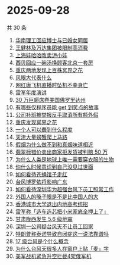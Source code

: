 # 2025-09-28

共 30 条

<!-- BEGIN -->
<!-- 最后更新时间 Sun Sep 28 2025 19:15:02 GMT+0800 (China Standard Time) -->

1. [华南理工回应博士与已婚女同居](https://www.zhihu.com/search?q=%E5%8D%8E%E5%8D%97%E7%90%86%E5%B7%A5%E5%9B%9E%E5%BA%94%E5%8D%9A%E5%A3%AB%E4%B8%8E%E5%B7%B2%E5%A9%9A%E5%A5%B3%E5%90%8C%E5%B1%85)
1. [王健林及万达集团被限制高消费](https://www.zhihu.com/search?q=%E7%8E%8B%E5%81%A5%E6%9E%97%E5%8F%8A%E4%B8%87%E8%BE%BE%E9%9B%86%E5%9B%A2%E8%A2%AB%E9%99%90%E5%88%B6%E9%AB%98%E6%B6%88%E8%B4%B9)
1. [上海娃哈哈改卖沪小娃](https://www.zhihu.com/search?q=%E4%B8%8A%E6%B5%B7%E5%A8%83%E5%93%88%E5%93%88%E6%94%B9%E5%8D%96%E6%B2%AA%E5%B0%8F%E5%A8%83)
1. [西贝回应一碗汤换顾客北京一套房](https://www.zhihu.com/search?q=%E8%A5%BF%E8%B4%9D%E5%9B%9E%E5%BA%94%E4%B8%80%E7%A2%97%E6%B1%A4%E6%8D%A2%E9%A1%BE%E5%AE%A2%E5%8C%97%E4%BA%AC%E4%B8%80%E5%A5%97%E6%88%BF)
1. [重庆两地发现上百株冥界之花](https://www.zhihu.com/search?q=%E9%87%8D%E5%BA%86%E4%B8%A4%E5%9C%B0%E5%8F%91%E7%8E%B0%E4%B8%8A%E7%99%BE%E6%A0%AA%E5%86%A5%E7%95%8C%E4%B9%8B%E8%8A%B1)
1. [风眼大代表什么](https://www.zhihu.com/search?q=%E9%A3%8E%E7%9C%BC%E5%A4%A7%E4%BB%A3%E8%A1%A8%E4%BB%80%E4%B9%88)
1. [网红唐飞机直播时坠机不幸身亡](https://www.zhihu.com/search?q=%E7%BD%91%E7%BA%A2%E5%94%90%E9%A3%9E%E6%9C%BA%E7%9B%B4%E6%92%AD%E6%97%B6%E5%9D%A0%E6%9C%BA%E4%B8%8D%E5%B9%B8%E8%BA%AB%E4%BA%A1)
1. [雷军年度演讲](https://www.zhihu.com/search?q=%E9%9B%B7%E5%86%9B%E5%B9%B4%E5%BA%A6%E6%BC%94%E8%AE%B2)
1. [30 万巨蟒席卷美国佛罗里达州](https://www.zhihu.com/search?q=30%20%E4%B8%87%E5%B7%A8%E8%9F%92%E5%B8%AD%E5%8D%B7%E7%BE%8E%E5%9B%BD%E4%BD%9B%E7%BD%97%E9%87%8C%E8%BE%BE%E5%B7%9E)
1. [有哪些仅程序员能 get 到笑点的故事](https://www.zhihu.com/search?q=%E6%9C%89%E5%93%AA%E4%BA%9B%E4%BB%85%E7%A8%8B%E5%BA%8F%E5%91%98%E8%83%BD%20get%20%E5%88%B0%E7%AC%91%E7%82%B9%E7%9A%84%E6%95%85%E4%BA%8B)
1. [公司补班被举报反手取消所有额外假](https://www.zhihu.com/search?q=%E5%85%AC%E5%8F%B8%E8%A1%A5%E7%8F%AD%E8%A2%AB%E4%B8%BE%E6%8A%A5%E5%8F%8D%E6%89%8B%E5%8F%96%E6%B6%88%E6%89%80%E6%9C%89%E9%A2%9D%E5%A4%96%E5%81%87)
1. [重庆发现冥界之花](https://www.zhihu.com/search?q=%E9%87%8D%E5%BA%86%E5%8F%91%E7%8E%B0%E5%86%A5%E7%95%8C%E4%B9%8B%E8%8A%B1)
1. [一个人可以蠢到什么程度](https://www.zhihu.com/search?q=%E4%B8%80%E4%B8%AA%E4%BA%BA%E5%8F%AF%E4%BB%A5%E8%A0%A2%E5%88%B0%E4%BB%80%E4%B9%88%E7%A8%8B%E5%BA%A6)
1. [天津大量螃蟹爬上马路](https://www.zhihu.com/search?q=%E5%A4%A9%E6%B4%A5%E5%A4%A7%E9%87%8F%E8%9E%83%E8%9F%B9%E7%88%AC%E4%B8%8A%E9%A9%AC%E8%B7%AF)
1. [假烟为什么做不到和真烟味道相近](https://www.zhihu.com/search?q=%E5%81%87%E7%83%9F%E4%B8%BA%E4%BB%80%E4%B9%88%E5%81%9A%E4%B8%8D%E5%88%B0%E5%92%8C%E7%9C%9F%E7%83%9F%E5%91%B3%E9%81%93%E7%9B%B8%E8%BF%91)
1. [翡翠标错价卖出商家拒发货被判赔 50 万](https://www.zhihu.com/search?q=%E7%BF%A1%E7%BF%A0%E6%A0%87%E9%94%99%E4%BB%B7%E5%8D%96%E5%87%BA%E5%95%86%E5%AE%B6%E6%8B%92%E5%8F%91%E8%B4%A7%E8%A2%AB%E5%88%A4%E8%B5%94%2050%20%E4%B8%87)
1. [为什么人类是地球上唯一需要穿衣服的生物](https://www.zhihu.com/search?q=%E4%B8%BA%E4%BB%80%E4%B9%88%E4%BA%BA%E7%B1%BB%E6%98%AF%E5%9C%B0%E7%90%83%E4%B8%8A%E5%94%AF%E4%B8%80%E9%9C%80%E8%A6%81%E7%A9%BF%E8%A1%A3%E6%9C%8D%E7%9A%84%E7%94%9F%E7%89%A9)
1. [你什么时候意识到自己没见过世面](https://www.zhihu.com/search?q=%E4%BD%A0%E4%BB%80%E4%B9%88%E6%97%B6%E5%80%99%E6%84%8F%E8%AF%86%E5%88%B0%E8%87%AA%E5%B7%B1%E6%B2%A1%E8%A7%81%E8%BF%87%E4%B8%96%E9%9D%A2)
1. [如何看待苍蝇馆子走红](https://www.zhihu.com/search?q=%E5%A6%82%E4%BD%95%E7%9C%8B%E5%BE%85%E8%8B%8D%E8%9D%87%E9%A6%86%E5%AD%90%E8%B5%B0%E7%BA%A2)
1. [台风博罗依将影响广东](https://www.zhihu.com/search?q=%E5%8F%B0%E9%A3%8E%E5%8D%9A%E7%BD%97%E4%BE%9D%E5%B0%86%E5%BD%B1%E5%93%8D%E5%B9%BF%E4%B8%9C)
1. [如何看待深圳华为超强台风下员工照常工作](https://www.zhihu.com/search?q=%E5%A6%82%E4%BD%95%E7%9C%8B%E5%BE%85%E6%B7%B1%E5%9C%B3%E5%8D%8E%E4%B8%BA%E8%B6%85%E5%BC%BA%E5%8F%B0%E9%A3%8E%E4%B8%8B%E5%91%98%E5%B7%A5%E7%85%A7%E5%B8%B8%E5%B7%A5%E4%BD%9C)
1. [外国人的嗓子眼是不是比中国人的大](https://www.zhihu.com/search?q=%E5%A4%96%E5%9B%BD%E4%BA%BA%E7%9A%84%E5%97%93%E5%AD%90%E7%9C%BC%E6%98%AF%E4%B8%8D%E6%98%AF%E6%AF%94%E4%B8%AD%E5%9B%BD%E4%BA%BA%E7%9A%84%E5%A4%A7)
1. [香港城市大学退出内地高考统招](https://www.zhihu.com/search?q=%E9%A6%99%E6%B8%AF%E5%9F%8E%E5%B8%82%E5%A4%A7%E5%AD%A6%E9%80%80%E5%87%BA%E5%86%85%E5%9C%B0%E9%AB%98%E8%80%83%E7%BB%9F%E6%8B%9B)
1. [雷军称「造车造芯把小米家底全押上了」](https://www.zhihu.com/search?q=%E9%9B%B7%E5%86%9B%E7%A7%B0%E3%80%8C%E9%80%A0%E8%BD%A6%E9%80%A0%E8%8A%AF%E6%8A%8A%E5%B0%8F%E7%B1%B3%E5%AE%B6%E5%BA%95%E5%85%A8%E6%8A%BC%E4%B8%8A%E4%BA%86%E3%80%8D)
1. [甘肃陇西发生 5.6 级地震](https://www.zhihu.com/search?q=%E7%94%98%E8%82%83%E9%99%87%E8%A5%BF%E5%8F%91%E7%94%9F%205.6%20%E7%BA%A7%E5%9C%B0%E9%9C%87)
1. [深圳一公司疑台风天不让员工回家](https://www.zhihu.com/search?q=%E6%B7%B1%E5%9C%B3%E4%B8%80%E5%85%AC%E5%8F%B8%E7%96%91%E5%8F%B0%E9%A3%8E%E5%A4%A9%E4%B8%8D%E8%AE%A9%E5%91%98%E5%B7%A5%E5%9B%9E%E5%AE%B6)
1. [特朗普称泰诺导致自闭症这一说法靠谱吗](https://www.zhihu.com/search?q=%E7%89%B9%E6%9C%97%E6%99%AE%E7%A7%B0%E6%B3%B0%E8%AF%BA%E5%AF%BC%E8%87%B4%E8%87%AA%E9%97%AD%E7%97%87%E8%BF%99%E4%B8%80%E8%AF%B4%E6%B3%95%E9%9D%A0%E8%B0%B1%E5%90%97)
1. [17 级台风是个什么概念](https://www.zhihu.com/search?q=17%20%E7%BA%A7%E5%8F%B0%E9%A3%8E%E6%98%AF%E4%B8%AA%E4%BB%80%E4%B9%88%E6%A6%82%E5%BF%B5)
1. [为什么台风天很多人在窗户上贴「麦」字](https://www.zhihu.com/search?q=%E4%B8%BA%E4%BB%80%E4%B9%88%E5%8F%B0%E9%A3%8E%E5%A4%A9%E5%BE%88%E5%A4%9A%E4%BA%BA%E5%9C%A8%E7%AA%97%E6%88%B7%E4%B8%8A%E8%B4%B4%E3%80%8C%E9%BA%A6%E3%80%8D%E5%AD%97)
1. [美军战机紧急升空拦截4架俄军机](https://www.zhihu.com/search?q=%E7%BE%8E%E5%86%9B%E6%88%98%E6%9C%BA%E7%B4%A7%E6%80%A5%E5%8D%87%E7%A9%BA%E6%8B%A6%E6%88%AA4%E6%9E%B6%E4%BF%84%E5%86%9B%E6%9C%BA)

<!-- END -->
